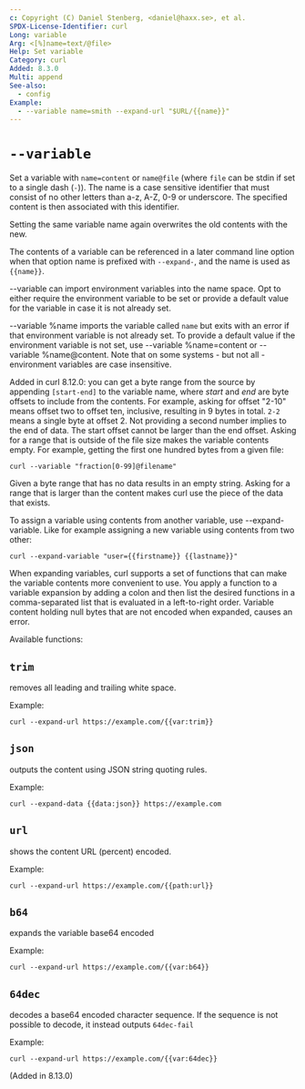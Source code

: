 ```yaml
---
c: Copyright (C) Daniel Stenberg, <daniel@haxx.se>, et al.
SPDX-License-Identifier: curl
Long: variable
Arg: <[%]name=text/@file>
Help: Set variable
Category: curl
Added: 8.3.0
Multi: append
See-also:
  - config
Example:
  - --variable name=smith --expand-url "$URL/{{name}}"
---
```


# `--variable`

Set a variable with `name=content` or `name@file` (where `file` can be stdin
if set to a single dash (`-`)). The name is a case sensitive identifier that
must consist of no other letters than a-z, A-Z, 0-9 or underscore. The
specified content is then associated with this identifier.

Setting the same variable name again overwrites the old contents with the new.

The contents of a variable can be referenced in a later command line option
when that option name is prefixed with `--expand-`, and the name is used as
`{{name}}`.

--variable can import environment variables into the name space. Opt to either
require the environment variable to be set or provide a default value for the
variable in case it is not already set.

--variable %name imports the variable called `name` but exits with an error if
that environment variable is not already set. To provide a default value if
the environment variable is not set, use --variable %name=content or
--variable %name@content. Note that on some systems - but not all -
environment variables are case insensitive.

Added in curl 8.12.0: you can get a byte range from the source by appending
`[start-end]` to the variable name, where *start* and *end* are byte offsets
to include from the contents. For example, asking for offset "2-10" means
offset two to offset ten, inclusive, resulting in 9 bytes in total. `2-2`
means a single byte at offset 2. Not providing a second number implies to the
end of data. The start offset cannot be larger than the end offset. Asking for
a range that is outside of the file size makes the variable contents empty.
For example, getting the first one hundred bytes from a given file:

    curl --variable "fraction[0-99]@filename"

Given a byte range that has no data results in an empty string. Asking for a
range that is larger than the content makes curl use the piece of the data
that exists.

To assign a variable using contents from another variable, use
--expand-variable. Like for example assigning a new variable using contents
from two other:

    curl --expand-variable "user={{firstname}} {{lastname}}"

When expanding variables, curl supports a set of functions that can make the
variable contents more convenient to use. You apply a function to a variable
expansion by adding a colon and then list the desired functions in a
comma-separated list that is evaluated in a left-to-right order. Variable
content holding null bytes that are not encoded when expanded, causes an
error.

Available functions:

## `trim`

removes all leading and trailing white space.

Example:

    curl --expand-url https://example.com/{{var:trim}}

## `json`

outputs the content using JSON string quoting rules.

Example:

    curl --expand-data {{data:json}} https://example.com

## `url`

shows the content URL (percent) encoded.

Example:

    curl --expand-url https://example.com/{{path:url}}

## `b64`

expands the variable base64 encoded

Example:

    curl --expand-url https://example.com/{{var:b64}}

## `64dec`

decodes a base64 encoded character sequence. If the sequence is not possible
to decode, it instead outputs `64dec-fail`

Example:

    curl --expand-url https://example.com/{{var:64dec}}

(Added in 8.13.0)
